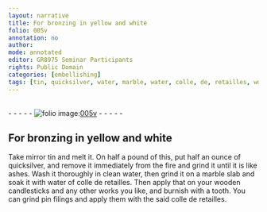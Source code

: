 ```yaml
---
layout: narrative
title: For bronzing in yellow and white
folio: 005v
annotation: no
author:
mode: annotated
editor: GR8975 Seminar Participants
rights: Public Domain
categories: [embellishing]
tags: [tin, quicksilver, water, marble, water, colle, de, retailles, wood, pin, filings, colle, de, retailles]
---
```


 <br/>- - - - - <a href="http://gallica.bnf.fr/ark:/12148/btv1b10500001g/f16.image"><img src="../assets/photo-icon.png" alt="folio image: " style="display:inline-block; margin-bottom:-3px;"/>005v</a> - - - - - <br/> 
## For bronzing in yellow and white

 
 <span class="activity"></span> Take <span class="material_format">mirror <span class="material">tin</span></span> and melt it. On <span class="unit">half a pound</span> of this, put <span class="unit">half an ounce</span> of <span class="material">quicksilver</span>, and remove it immediately from the <span class="tool">fire</span> and grind it until it is <span class="unit">like ashes</span>. Wash it thoroughly in <span class="material_format">clean <span class="material">water</span></span>, then grind it on a <span class="tool"><span class="material_format"><span class="material">marble</span> slab</span></span> and soak it with <span class="material">water</span> of <span class="material"><span class="foreign">colle de retailles</span></span>. Then apply that on your <span class="material">wood</span>en candlesticks and any other works you like, and burnish with a <span class="tool">tooth</span>. You can grind <span class="material">pin filings</span> and apply them with the said <span class="material"><span class="foreign">colle de retailles</span></span>. 
 